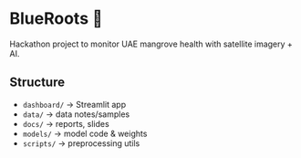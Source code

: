 # BlueRoots 🌱

Hackathon project to monitor UAE mangrove health with satellite imagery + AI.

## Structure
- `dashboard/` → Streamlit app
- `data/` → data notes/samples
- `docs/` → reports, slides
- `models/` → model code & weights
- `scripts/` → preprocessing utils
